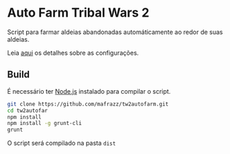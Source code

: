 # Auto Farm Tribal Wars 2
Script para farmar aldeias abandonadas automáticamente ao redor de suas aldeias.

Leia [aqui](https://github.com/mafrazz/tw2autofarm/wiki/Settings) os detalhes sobre as configurações.

## Build
É necessário ter [Node.js](https://nodejs.org/en/download/) instalado para compilar o script.

```bash
git clone https://github.com/mafrazz/tw2autofarm.git
cd tw2autofar
npm install
npm install -g grunt-cli
grunt
```

O script será compilado na pasta `dist`
